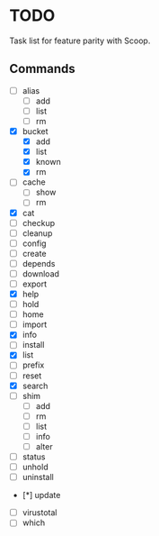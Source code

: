 # TODO

Task list for feature parity with Scoop.

## Commands

* [ ] alias
  * [ ] add
  * [ ] list
  * [ ] rm
* [x] bucket
  * [x] add
  * [x] list
  * [x] known
  * [x] rm
* [ ] cache
  * [ ] show
  * [ ] rm
* [x] cat
* [ ] checkup
* [ ] cleanup
* [ ] config
* [ ] create
* [ ] depends
* [ ] download
* [ ] export
* [x] help
* [ ] hold
* [ ] home
* [ ] import
* [x] info
* [ ] install
* [x] list
* [ ] prefix
* [ ] reset
* [x] search
* [ ] shim
  * [ ] add
  * [ ] rm
  * [ ] list
  * [ ] info
  * [ ] alter
* [ ] status
* [ ] unhold
* [ ] uninstall
* [*] update
* [ ] virustotal
* [ ] which